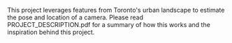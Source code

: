 This project leverages features from Toronto's urban landscape to estimate the pose and location of a camera. Please read PROJECT_DESCRIPTION.pdf for a summary of how this works and the inspiration behind this project.

